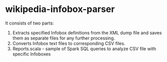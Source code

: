# wikipedia-infobox-parser

It consists of two parts:

1. Extracts specified Infobox definitions from the XML dump file and saves them as separate files for any further processing.
2. Converts Infobox text files to corresponding CSV files.
3. Reports.scala - sample of Spark SQL queries to analyze CSV file with specific Infoboxes 
